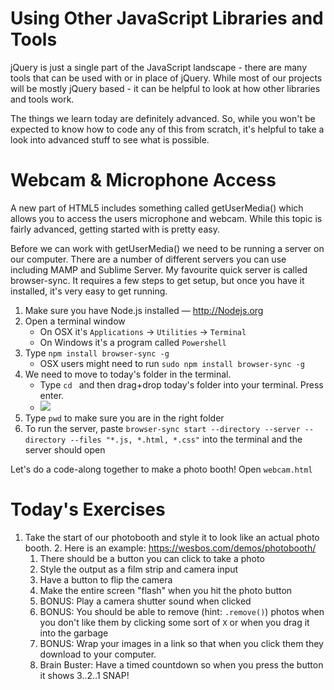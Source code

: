 # Using Other JavaScript Libraries and Tools

jQuery is just a single part of the JavaScript landscape - there are many tools that can be used with or in place of jQuery. While most of our projects will be mostly jQuery based - it can be helpful to look at how other libraries and tools work.

The things we learn today are definitely advanced. So, while you won't be expected to know how to code any of this from scratch,  it's helpful to take a look into advanced stuff to see what is possible. 

# Webcam & Microphone Access

A new part of HTML5 includes something called getUserMedia() which allows you to access the users microphone and webcam. While this topic is fairly advanced, getting started with is pretty easy.

Before we can work with getUserMedia() we need to be running a server on our computer. There are a number of different servers you can use including MAMP and Sublime Server. My favourite quick server is called browser-sync. It requires a few steps to get setup, but once you have it installed, it's very easy to get running. 

1. Make sure you have Node.js installed — <http://Nodejs.org>
2. Open a terminal window
	* On OSX it's `Applications` → `Utilities` → `Terminal`
	* On Windows it's a program called `Powershell`
3. Type `npm install browser-sync -g`
	* OSX users might need to run `sudo npm install browser-sync -g`
4. We need to move to today's folder in the terminal.
	* Type `cd ` and then drag+drop today's folder into your terminal. Press enter.
	* ![](http://wes.io/gZzx/content)
5. Type `pwd` to make sure you are in the right folder
6. To run the server, paste `browser-sync start --directory --server --directory --files "*.js, *.html, *.css"` into the terminal and the server should open

Let's do a code-along together to make a photo booth! Open `webcam.html`

# Today's Exercises

1. Take the start of our photobooth and style it to look like an actual photo booth. 
	2. Here is an example: <https://wesbos.com/demos/photobooth/>	
	1. There should be a button you can click to take a photo
	3. Style the output as a film strip and camera input
	4. Have a button to flip the camera
	5. Make the entire screen "flash" when you hit the photo button
	7. BONUS: Play a camera shutter sound when clicked
	2. BONUS: You should be able to remove (hint: `.remove()`) photos when you don't like them by clicking some sort of `X` or when you drag it into the garbage
	7. BONUS: Wrap your images in a link so that when you click them they download to your computer.
	6. Brain Buster: Have a timed countdown so when you press the button it shows 3..2..1  SNAP!
